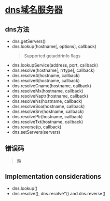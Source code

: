 # [dns域名服务器](http://nodejs.cn/api/dns.html)

## dns方法
- dns.getServers()
- dns.lookup(hostname[, options], callback)
  > Supported getaddrinfo flags
- dns.lookupService(address, port, callback)
- dns.resolve(hostname[, rrtype], callback)
- dns.resolve4(hostname, callback)
- dns.resolve6(hostname, callback)
- dns.resolveCname(hostname, callback)
- dns.resolveMx(hostname, callback)
- dns.resolveNaptr(hostname, callback)
- dns.resolveNs(hostname, callback)
- dns.resolveSoa(hostname, callback)
- dns.resolveSrv(hostname, callback)
- dns.resolvePtr(hostname, callback)
- dns.resolveTxt(hostname, callback)
- dns.reverse(ip, callback)
- dns.setServers(servers)

## 错误码
>略

## Implementation considerations
- dns.lookup()
- dns.resolve(), dns.resolve*() and dns.reverse()
